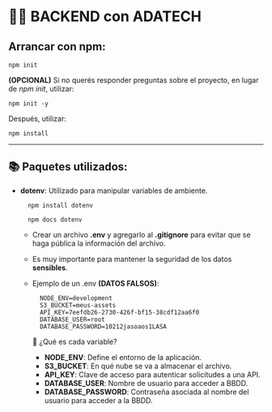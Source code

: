 # 👩‍💻 BACKEND con ADATECH

## Arrancar con npm:
    npm init

__(OPCIONAL)__ Si no querés responder preguntas sobre el proyecto, en lugar de _npm init_, utilizar:

    npm init -y

Después, utilizar:

    npm install

----

## 📚 Paquetes utilizados:

* __dotenv__: Utilizado para manipular variables de ambiente.

        npm install dotenv

        npm docs dotenv

    - Crear un archivo __.env__ y agregarlo al __.gitignore__ para evitar que se haga pública la información del archivo.
    - Es muy importante para mantener la seguridad de los datos __sensibles__.
    - Ejemplo de un .env __(DATOS FALSOS)__:

            NODE_ENV=development 
            S3_BUCKET=meus-assets
            API_KEY=7eefdb26-2730-426f-bf15-38cdf12aa6f0
            DATABASE_USER=root
            DATABASE_PASSWORD=10212jasoaos1LASA

        🔽 ¿Qué es cada variable?

        - __NODE_ENV__: Define el entorno de la aplicación.
        - __S3_BUCKET__: En qué nube se va a almacenar el archivo.
        - __API_KEY__: Clave de acceso para autenticar solicitudes a una API.
        - __DATABASE_USER__: Nombre de usuario para acceder a BBDD.
        - __DATABASE_PASSWORD__: Contraseña asociada al nombre del usuario para acceder a la BBDD.
